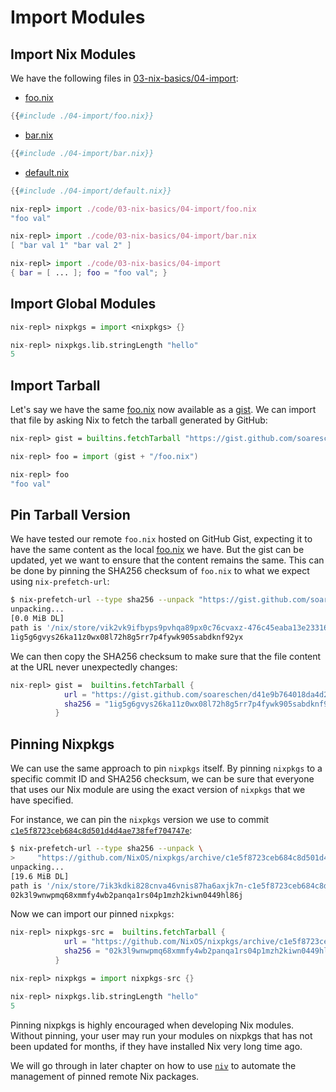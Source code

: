 # Import Modules

## Import Nix Modules

We have the following files in
[03-nix-basics/04-import](03-nix-basics/04-import):

  - [foo.nix](./04-import/foo.nix)

```nix
{{#include ./04-import/foo.nix}}
```

  - [bar.nix](./04-import/bar.nix)

```nix
{{#include ./04-import/bar.nix}}
```

  - [default.nix](./04-import/default.nix)


```nix
{{#include ./04-import/default.nix}}
```


```nix
nix-repl> import ./code/03-nix-basics/04-import/foo.nix
"foo val"

nix-repl> import ./code/03-nix-basics/04-import/bar.nix
[ "bar val 1" "bar val 2" ]

nix-repl> import ./code/03-nix-basics/04-import
{ bar = [ ... ]; foo = "foo val"; }
```

## Import Global Modules

```nix
nix-repl> nixpkgs = import <nixpkgs> {}

nix-repl> nixpkgs.lib.stringLength "hello"
5
```

## Import Tarball

Let's say we have the same [foo.nix](./code/04-import/foo.nix) now available
as a [gist](https://gist.github.com/soareschen/d41e9b764018da4d2336644329c915e4).
We can import that file by asking Nix to fetch the tarball generated by GitHub:

```nix
nix-repl> gist = builtins.fetchTarball "https://gist.github.com/soareschen/d41e9b764018da4d2336644329c915e4/archive/476c45eaba13e23316cdca781bda7ec68676397b.tar.gz"

nix-repl> foo = import (gist + "/foo.nix")

nix-repl> foo
"foo val"
```

## Pin Tarball Version

We have tested our remote `foo.nix` hosted on GitHub Gist, expecting it
to have the same content as the local [foo.nix](./04-import/foo.nix) we have.
But the gist can be updated, yet we want to ensure that the content remains
the same. This can be done by pinning the SHA256 checksum of `foo.nix` to
what we expect using `nix-prefetch-url`:

```bash
$ nix-prefetch-url --type sha256 --unpack "https://gist.github.com/soareschen/d41e9b764018da4d2336644329c915e4/archive/476c45eaba13e23316cdca781bda7ec68676397b.tar.gz"
unpacking...
[0.0 MiB DL]
path is '/nix/store/vik2vk9ifbyps9pvhqa89px0c76cvaxz-476c45eaba13e23316cdca781bda7ec68676397b.tar.gz'
1ig5g6gvys26ka11z0wx08l72h8g5rr7p4fywk905sabdknf92yx
```

We can then copy the SHA256 checksum to make sure that the file content at the URL
never unexpectedly changes:

```nix
nix-repl> gist =  builtins.fetchTarball {
            url = "https://gist.github.com/soareschen/d41e9b764018da4d2336644329c915e4/archive/476c45eaba13e23316cdca781bda7ec68676397b.tar.gz";
            sha256 = "1ig5g6gvys26ka11z0wx08l72h8g5rr7p4fywk905sabdknf92yx";
          }
```

## Pinning Nixpkgs

We can use the same approach to pin `nixpkgs` itself. By pinning `nixpkgs` to a
specific commit ID and SHA256 checksum, we can be sure that everyone that uses
our Nix module are using the exact version of `nixpkgs` that we have specified.

For instance, we can pin the `nixpkgs` version we use to commit
[`c1e5f8723ceb684c8d501d4d4ae738fef704747e`](https://github.com/NixOS/nixpkgs/tree/c1e5f8723ceb684c8d501d4d4ae738fef704747e):

```bash
$ nix-prefetch-url --type sha256 --unpack \
>     "https://github.com/NixOS/nixpkgs/archive/c1e5f8723ceb684c8d501d4d4ae738fef704747e.tar.gz"
unpacking...
[19.6 MiB DL]
path is '/nix/store/7ik3kdki828cnva46vnis87ha6axjk7n-c1e5f8723ceb684c8d501d4d4ae738fef704747e.tar.gz'
02k3l9wnwpmq68xmmfy4wb2panqa1rs04p1mzh2kiwn0449hl86j
```

Now we can import our pinned `nixpkgs`:

```nix
nix-repl> nixpkgs-src =  builtins.fetchTarball {
            url = "https://github.com/NixOS/nixpkgs/archive/c1e5f8723ceb684c8d501d4d4ae738fef704747e.tar.gz";
            sha256 = "02k3l9wnwpmq68xmmfy4wb2panqa1rs04p1mzh2kiwn0449hl86j";
          }

nix-repl> nixpkgs = import nixpkgs-src {}

nix-repl> nixpkgs.lib.stringLength "hello"
5
```

Pinning nixpkgs is highly encouraged when developing Nix modules. Without
pinning, your user may run your modules on nixpkgs that has not been updated
for months, if they have installed Nix very long time ago.

We will go through in later chapter on how to use
[`niv`](https://github.com/nmattia/niv) to automate the management of
pinned remote Nix packages.
